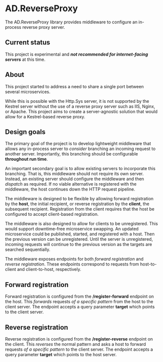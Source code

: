 # AD.ReverseProxy

The AD.ReverseProxy library provides middleware to configure an in-process reverse proxy server.

## Current status

This project is experimental and ___not recommended for internet-facing servers___ at this time. 

## About

This project started to address a need to share a single port between several microservices.

While this is possible with the Http.Sys server, it is not supported by the Kestrel server without the use of a reverse proxy server such as IIS, Nginx, or Apache. This project aims to create a server-agnostic solution that would allow for a Kestrel-based reverse proxy.

## Design goals

The primary goal of the project is to develop lightweight middleware that allows any in-process server to _consider_ branching an incoming request to another server. Importantly, this branching should be configurable __throughout run time__.

An important secondary goal is to allow existing servers to incorporate this branching. That is, this middleware should not require its own server. Instead, an existing server should configure the middleware and then _dispatch_ as required. If no viable alternative is registered with the middleware, the host continues down the HTTP request pipeline.

The middleware is designed to be flexible by allowing forward registration by the  __host__, the initial recipient, or reverse registration by the  __client__, the subsequent recipient. Registration from the client requires that the host be configured to accept client-based registration. 

The middleware is also designed to allow for clients to be unregistered. This would support downtime-free microservice swapping. An updated microservice could be published, started, and registered with a host. Then the previous version can be unregistered. Until the server is unregistered, incoming requests will continue to the previous version as the targets are searched sequentially.

The middleware exposes endpoints for both _forward registration_ and _reverse registration_. These endpoints correspond to requests from host-to-client and client-to-host, respectively.

## Forward registration

Forward registration is configured from the __/register-forward__ endpoint on the host. This _forwards_ requests _of a specific pattern_ from the host to the client server. The endpoint accepts a query parameter __target__ which points to the client server.

## Reverse registration

Reverse registration is configured from the __/register-reverse__ endpoint on the client. This _reverses_ the normal pattern and asks a host to forward requests _of a specific pattern_ to the client server. The endpoint accepts a query parameter __target__ which points to the host server.
